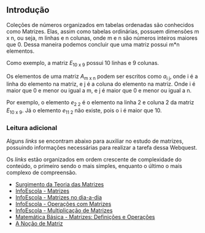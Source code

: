 ## Introdução

Coleções de números organizados em tabelas ordenadas são conhecidos como
Matrizes. Elas, assim como tabelas ordinárias, possuem dimensões m x n, ou
seja, m linhas e n colunas, onde m e n são números inteiros maiores que 0.
Dessa maneira podemos concluir que uma matriz possui m\*n elementos.

Como exemplo, a matriz _E_<sub>10 x 9</sub> possui 10 linhas e 9 colunas.

Os elementos de uma matriz _A_<sub>m x n</sub> podem ser escritos como
_a_<sub>i j</sub>, onde i é a linha do elemento na matriz, e j é a coluna do
elemento na matriz. Onde i é maior que 0 e menor ou igual a m, e j é maior que
0 e menor ou igual a n.

Por exemplo, o elemento _e_<sub>2 2</sub> é o elemento na linha 2 e coluna 2 da
matriz _E_<sub>10 x 9</sub>. Já o elemento _e_<sub>11 2</sub> não existe, pois
o i é maior que 10.

### Leitura adicional

Alguns _links_ se encontram abaixo para auxiliar no estudo de matrizes,
possuindo informações necessárias para realizar a tarefa dessa Webquest.

Os _links_ estão organizados em ordem crescente de complexidade do conteúdo, o
primeiro sendo o mais simples, enquanto o último o mais complexo de
compreensão.

- [Surgimento da Teoria das
  Matrizes](http://www.mat.ufrgs.br/~portosil/passa3b.html)
- [InfoEscola - Matrizes](https://www.infoescola.com/matematica/matrizes/)
- [InfoEscola - Matrizes no
  dia-a-dia](https://www.infoescola.com/matematica/matrizes-no-dia-a-dia/)
- [InfoEscola - Operações com
  Matrizes](https://www.infoescola.com/matematica/operacoes-com-matrizes-1/)
- [InfoEscola - Multiplicação de
  Matrizes](https://www.infoescola.com/matematica/multiplicacao-de-matrizes/)
- [Matemática Básica - Matrizes: Definições e
  Operações](https://matematicabasica.net/matrizes/)
- [A Noção de Matriz](http://www.mat.ufrgs.br/~portosil/passa3a.html)
